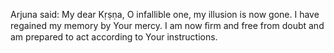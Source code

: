 Arjuna said: My dear Kṛṣṇa, O infallible one, my illusion is now gone. I have regained my memory by Your mercy. I am now ﬁrm and free from doubt and am prepared to act according to Your instructions.